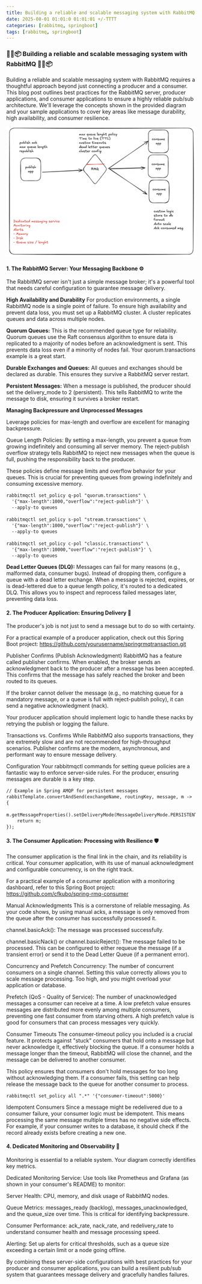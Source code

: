 ```yaml
---
title: Building a reliable and scalable messaging system with RabbitMQ 🐰
date: 2025-08-01 01:01:0 01:01:01 +/-TTTT
categories: [rabbitmq, springboot]
tags: [rabbitmq, springboot]
---
```


### 🚀🐰📦 Building a reliable and scalable messaging system with RabbitMQ 🚀🐰📦 

Building a reliable and scalable messaging system with RabbitMQ requires a thoughtful approach beyond just connecting a producer and a consumer. This blog post outlines best practices for the RabbitMQ server, producer applications, and consumer applications to ensure a highly reliable pub/sub architecture. We'll leverage the concepts shown in the provided diagram and your sample applications to cover key areas like message durability, high availability, and consumer resilience.

![pub-sub](/static/pub-sub.png)


#### 1. The RabbitMQ Server: Your Messaging Backbone ⚙️
The RabbitMQ server isn't just a simple message broker; it's a powerful tool that needs careful configuration to guarantee message delivery.

**High Availability and Durability**
For production environments, a single RabbitMQ node is a single point of failure. To ensure high availability and prevent data loss, you must set up a RabbitMQ cluster. A cluster replicates queues and data across multiple nodes.

**Quorum Queues:** This is the recommended queue type for reliability. Quorum queues use the Raft consensus algorithm to ensure data is replicated to a majority of nodes before an acknowledgment is sent. This prevents data loss even if a minority of nodes fail. Your quorum.transactions example is a great start.


**Durable Exchanges and Queues:** All queues and exchanges should be declared as durable. This ensures they survive a RabbitMQ server restart.

**Persistent Messages:** When a message is published, the producer should set the delivery_mode to 2 (persistent). This tells RabbitMQ to write the message to disk, ensuring it survives a broker restart.

**Managing Backpressure and Unprocessed Messages**

Leverage policies for max-length and overflow are excellent for managing backpressure.

Queue Length Policies: By setting a max-length, you prevent a queue from growing indefinitely and consuming all server memory. The reject-publish overflow strategy tells RabbitMQ to reject new messages when the queue is full, pushing the responsibility back to the producer.

These policies define message limits and overflow behavior for your queues. This is crucial for preventing queues from growing indefinitely and consuming excessive memory.

```
rabbitmqctl set_policy q-pol "quorum.transactions" \
  '{"max-length":1000,"overflow":"reject-publish"}' \
  --apply-to queues

rabbitmqctl set_policy s-pol "stream.transactions" \
  '{"max-length":1000,"overflow":"reject-publish"}' \
  --apply-to queues

rabbitmqctl set_policy c-pol "classic.transactions" \
  '{"max-length":10000,"overflow":"reject-publish"}' \
  --apply-to queues
```


**Dead Letter Queues (DLQ):** Messages can fail for many reasons (e.g., malformed data, consumer bugs). Instead of dropping them, configure a queue with a dead letter exchange. When a message is rejected, expires, or is dead-lettered due to a queue length policy, it's routed to a dedicated DLQ. This allows you to inspect and reprocess failed messages later, preventing data loss.

#### 2. The Producer Application: Ensuring Delivery 🤝
The producer's job is not just to send a message but to do so with certainty.

For a practical example of a producer application, check out this Spring Boot project: https://github.com/yourusername/springrmqtransaction.git

Publisher Confirms (Publish Acknowledgment)
RabbitMQ has a feature called publisher confirms. When enabled, the broker sends an acknowledgment back to the producer after a message has been accepted. This confirms that the message has safely reached the broker and been routed to its queues.

If the broker cannot deliver the message (e.g., no matching queue for a mandatory message, or a queue is full with reject-publish policy), it can send a negative acknowledgment (nack).

Your producer application should implement logic to handle these nacks by retrying the publish or logging the failure.

Transactions vs. Confirms
While RabbitMQ also supports transactions, they are extremely slow and are not recommended for high-throughput scenarios. Publisher confirms are the modern, asynchronous, and performant way to ensure message delivery.

Configuration
Your rabbitmqctl commands for setting queue policies are a fantastic way to enforce server-side rules. For the producer, ensuring messages are durable is a key step.


```
// Example in Spring AMQP for persistent messages
rabbitTemplate.convertAndSend(exchangeName, routingKey, message, m -> {
    m.getMessageProperties().setDeliveryMode(MessageDeliveryMode.PERSISTENT);
    return m;
});
```

#### 3. The Consumer Application: Processing with Resilience 🛡️
The consumer application is the final link in the chain, and its reliability is critical. Your consumer application, with its use of manual acknowledgment and configurable concurrency, is on the right track.

For a practical example of a consumer application with a monitoring dashboard, refer to this Spring Boot project: https://github.com/cfkubo/spring-rmq-consumer

Manual Acknowledgments
This is a cornerstone of reliable messaging. As your code shows, by using manual acks, a message is only removed from the queue after the consumer has successfully processed it.

channel.basicAck(): The message was processed successfully.

channel.basicNack() or channel.basicReject(): The message failed to be processed. This can be configured to either requeue the message (if a transient error) or send it to the Dead Letter Queue (if a permanent error).

Concurrency and Prefetch
Concurrency: The number of concurrent consumers on a single channel. Setting this value correctly allows you to scale message processing. Too high, and you might overload your application or database.

Prefetch (QoS - Quality of Service): The number of unacknowledged messages a consumer can receive at a time. A low prefetch value ensures messages are distributed more evenly among multiple consumers, preventing one fast consumer from starving others. A high prefetch value is good for consumers that can process messages very quickly.

Consumer Timeouts
The consumer-timeout policy you included is a crucial feature. It protects against "stuck" consumers that hold onto a message but never acknowledge it, effectively blocking the queue. If a consumer holds a message longer than the timeout, RabbitMQ will close the channel, and the message can be delivered to another consumer.

This policy ensures that consumers don't hold messages for too long without acknowledging them. If a consumer fails, this setting can help release the message back to the queue for another consumer to process.

```
rabbitmqctl set_policy all ".*" '{"consumer-timeout":5000}'
```


Idempotent Consumers
Since a message might be redelivered due to a consumer failure, your consumer logic must be idempotent. This means processing the same message multiple times has no negative side effects. For example, if your consumer writes to a database, it should check if the record already exists before creating a new one.

#### 4. Dedicated Monitoring and Observability 🔭
Monitoring is essential to a reliable system. Your diagram correctly identifies key metrics.

Dedicated Monitoring Service: Use tools like Prometheus and Grafana (as shown in your consumer's README) to monitor:

Server Health: CPU, memory, and disk usage of RabbitMQ nodes.

Queue Metrics: messages_ready (backlog), messages_unacknowledged, and the queue_size over time. This is critical for identifying backpressure.

Consumer Performance: ack_rate, nack_rate, and redelivery_rate to understand consumer health and message processing speed.

Alerting: Set up alerts for critical thresholds, such as a queue size exceeding a certain limit or a node going offline.

By combining these server-side configurations with best practices for your producer and consumer applications, you can build a resilient pub/sub system that guarantees message delivery and gracefully handles failures. 

<script src="https://giscus.app/client.js"
        data-repo="cfkubo/cfkubo.github.io"
        data-repo-id="R_kgDOONa2fg"
        data-category="General"
        data-category-id="DIC_kwDOONa2fs4CofaO"
        data-mapping="pathname"
        data-strict="0"
        data-reactions-enabled="1"
        data-emit-metadata="0"
        data-input-position="bottom"
        data-theme="dark_high_contrast"
        data-lang="en"
        crossorigin="anonymous"
        async>
</script>

